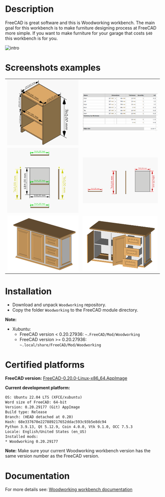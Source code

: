 # Description

FreeCAD is great software and this is Woodworking workbench. The main goal for this workbench is to make furniture designing process at FreeCAD more simple. If you want to make furniture for your garage that costs `$40` this workbench is for you.

![intro](https://raw.githubusercontent.com/dprojects/Woodworking/master/Screenshots/intro.gif)

# Screenshots examples

|   |   |
|---|---|
| [![c1r1](https://raw.githubusercontent.com/dprojects/Woodworking/master/Screenshots/matrix/c1r1.png)](https://raw.githubusercontent.com/dprojects/Woodworking/master/Screenshots/matrix/c1r1.png) | [![c2r1](https://raw.githubusercontent.com/dprojects/Woodworking/master/Screenshots/matrix/c2r1.png)](https://raw.githubusercontent.com/dprojects/Woodworking/master/Screenshots/matrix/c2r1.png) |
| [![c1r2](https://raw.githubusercontent.com/dprojects/Woodworking/master/Screenshots/matrix/c1r2.png)](https://raw.githubusercontent.com/dprojects/Woodworking/master/Screenshots/matrix/c1r2.png) | [![c2r2](https://raw.githubusercontent.com/dprojects/Woodworking/master/Screenshots/matrix/c2r2.png)](https://raw.githubusercontent.com/dprojects/Woodworking/master/Screenshots/matrix/c2r2.png) |
| [![c1r3](https://raw.githubusercontent.com/dprojects/Woodworking/master/Screenshots/matrix/c1r3.png)](https://raw.githubusercontent.com/dprojects/Woodworking/master/Screenshots/matrix/c1r3.png) | [![c2r2](https://raw.githubusercontent.com/dprojects/Woodworking/master/Screenshots/matrix/c2r3.png)](https://raw.githubusercontent.com/dprojects/Woodworking/master/Screenshots/matrix/c2r3.png) |

# Installation

* Download and unpack `Woodworking` repository.
* Copy the folder `Woodworking` to the FreeCAD module directory.

**Note:** 

* Xubuntu:
	* FreeCAD version < 0.20.27936: `~.FreeCAD/Mod/Woodworking`
	* FreeCAD version >= 0.20.27936: `~.local/share/FreeCAD/Mod/Woodworking`

# Certified platforms

**FreeCAD version:** [FreeCAD-0.20.0-Linux-x86_64.AppImage](https://github.com/FreeCAD/FreeCAD/releases/download/0.20/FreeCAD-0.20.0-Linux-x86_64.AppImage)

**Current development platform:**

	OS: Ubuntu 22.04 LTS (XFCE/xubuntu)
	Word size of FreeCAD: 64-bit
	Version: 0.20.29177 (Git) AppImage
	Build type: Release
	Branch: (HEAD detached at 0.20)
	Hash: 68e337670e227889217652ddac593c93b5e8dc94
	Python 3.9.13, Qt 5.12.9, Coin 4.0.0, Vtk 9.1.0, OCC 7.5.3
	Locale: English/United States (en_US)
	Installed mods: 
	* Woodworking 0.20.29177

**Note:** Make sure your current Woodworking workbench version has the same version number as the FreeCAD version.

# Documentation

For more details see: [Woodworking workbench documentation](https://github.com/dprojects/Woodworking/blob/master/Docs)
